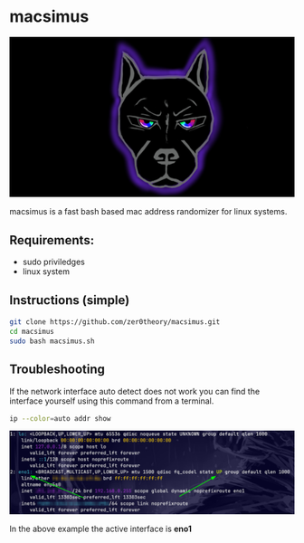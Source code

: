 # macsimus

![Max](max.jpg)


macsimus is a fast bash based mac address randomizer for linux systems.

## Requirements:
  * sudo priviledges
  * linux system

## Instructions (simple)

```sh
git clone https://github.com/zer0theory/macsimus.git
cd macsimus
sudo bash macsimus.sh
```


## Troubleshooting

If the network interface auto detect does not work you can find the interface yourself using this command from a terminal.

```sh
ip --color=auto addr show
```
![figure 01](eg01.png)

In the above example the active interface is **eno1**

